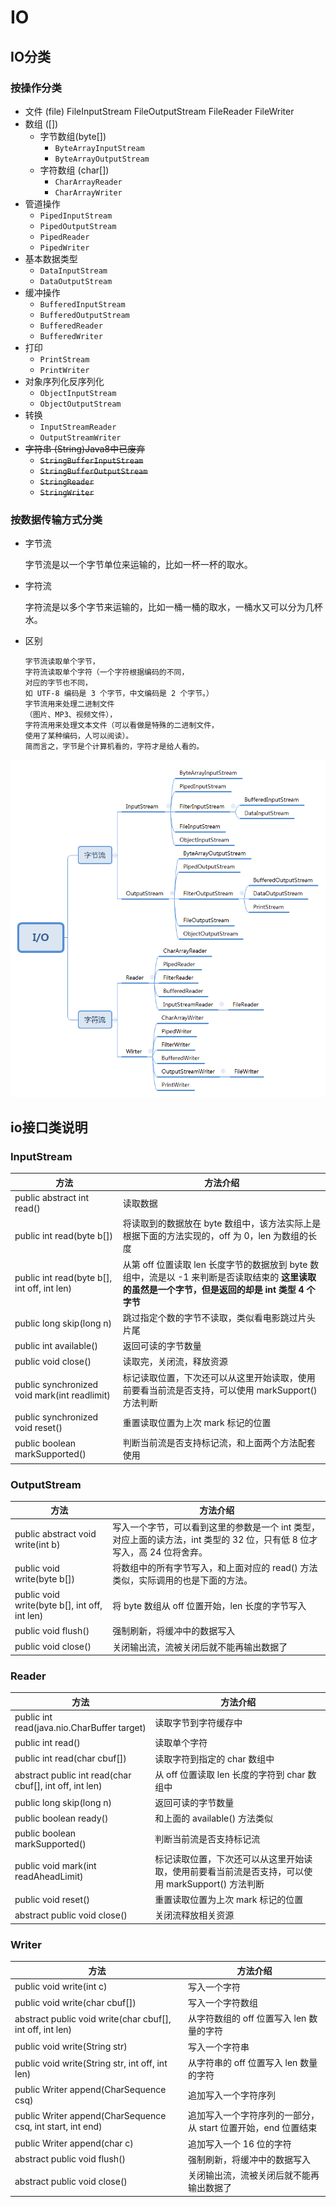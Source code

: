 # IO

## IO分类

### 按操作分类

* 文件 (file)
FileInputStream FileOutputStream FileReader FileWriter
* 数组 (\[\])
    * 字节数组(byte\[\])
        * `ByteArrayInputStream`
        * `ByteArrayOutputStream`
    * 字符数组 (char\[\])
        * `CharArrayReader`
        * `CharArrayWriter`
* 管道操作
    * `PipedInputStream`
    * `PipedOutputStream`
    * `PipedReader`
    * `PipedWriter`
* 基本数据类型
    * `DataInputStream`
    * `DataOutputStream`
* 缓冲操作
    * `BufferedInputStream `
    * `BufferedOutputStream`
    * `BufferedReader`
    * `BufferedWriter`
* 打印
    * `PrintStream`
    * `PrintWriter`
* 对象序列化反序列化
    * `ObjectInputStream`
    * `ObjectOutputStream`
* 转换
    * `InputStreamReader`
    * `OutputStreamWriter`
* ~~字符串 (String)Java8中已废弃~~
    * ~~`StringBufferInputStream`~~
    * ~~`StringBufferOutputStream`~~
    * ~~`StringReader`~~
    * ~~`StringWriter`~~

### 按数据传输方式分类

* 字节流

    字节流是以一个字节单位来运输的，比如一杯一杯的取水。
* 字符流

    字符流是以多个字节来运输的，比如一桶一桶的取水，一桶水又可以分为几杯水。
    
* 区别
    ```
    字节流读取单个字节，
    字符流读取单个字符（一个字符根据编码的不同，
    对应的字节也不同，
    如 UTF-8 编码是 3 个字节，中文编码是 2 个字节。）
    字节流用来处理二进制文件
    （图片、MP3、视频文件），
    字符流用来处理文本文件（可以看做是特殊的二进制文件，
    使用了某种编码，人可以阅读）。
    简而言之，字节是个计算机看的，字符才是给人看的。
    ```
    
![](../../assets/img/ioStream.png)

## io接口类说明

### InputStream 

方法|方法介绍
---|---
public abstract int read()|读取数据
public int read(byte b\[\])|将读取到的数据放在 byte 数组中，该方法实际上是根据下面的方法实现的，off 为 0，len 为数组的长度
public int read(byte b\[\], int off, int len)|从第 off 位置读取 len 长度字节的数据放到 byte 数组中，流是以 -1 来判断是否读取结束的 **这里读取的虽然是一个字节，但是返回的却是 int 类型 4 个字节**
public long skip(long n)|跳过指定个数的字节不读取，类似看电影跳过片头片尾
public int available()|返回可读的字节数量
public void close()|读取完，关闭流，释放资源
public synchronized void mark(int readlimit)|标记读取位置，下次还可以从这里开始读取，使用前要看当前流是否支持，可以使用 markSupport() 方法判断
public synchronized void reset()|重置读取位置为上次 mark 标记的位置
public boolean markSupported()|判断当前流是否支持标记流，和上面两个方法配套使用

### OutputStream 
方法|方法介绍
---|---
public abstract void write(int b)|写入一个字节，可以看到这里的参数是一个 int 类型，对应上面的读方法，int 类型的 32 位，只有低 8 位才写入，高 24 位将舍弃。
public void write(byte b\[\])|将数组中的所有字节写入，和上面对应的 read() 方法类似，实际调用的也是下面的方法。
public void write(byte b\[\], int off, int len)|将 byte 数组从 off 位置开始，len 长度的字节写入
public void flush()|强制刷新，将缓冲中的数据写入
public void close()|关闭输出流，流被关闭后就不能再输出数据了

### Reader

方法|方法介绍
---|---
public int read(java.nio.CharBuffer target)|读取字节到字符缓存中
public int read()|读取单个字符
public int read(char cbuf\[\])|读取字符到指定的 char 数组中
abstract public int read(char cbuf\[\], int off, int len)|从 off 位置读取 len 长度的字符到 char 数组中
public long skip(long n)|返回可读的字节数量
public boolean ready()|和上面的 available() 方法类似
public boolean markSupported()|判断当前流是否支持标记流
public void mark(int readAheadLimit)|标记读取位置，下次还可以从这里开始读取，使用前要看当前流是否支持，可以使用 markSupport() 方法判断
public void reset()|重置读取位置为上次 mark 标记的位置
abstract public void close()|关闭流释放相关资源

### Writer 
方法|方法介绍
---|---
public void write(int c)|写入一个字符
public void write(char cbuf\[\])|写入一个字符数组
abstract public void write(char cbuf\[\], int off, int len)|从字符数组的 off 位置写入 len 数量的字符
public void write(String str)|写入一个字符串
public void write(String str, int off, int len)|从字符串的 off 位置写入 len 数量的字符
public Writer append(CharSequence csq)|追加写入一个字符序列
public Writer append(CharSequence csq, int start, int end)|追加写入一个字符序列的一部分，从 start 位置开始，end 位置结束
public Writer append(char c)|追加写入一个 16 位的字符
abstract public void flush()|强制刷新，将缓冲中的数据写入
abstract public void close()|关闭输出流，流被关闭后就不能再输出数据了


 

